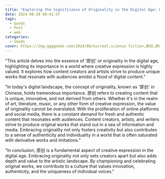 ```yaml
---
title: "Exploring the Significance of Originality in the Digital Age: Understanding 原创"
date: 2024-08-28 06:41:57
tags:
  - Goods
  - Post
  - web
categories:
  - Goods
cover: https://img.ggggoods.com/2024/08/Surreal,science fiction,原创,原创,technology,tech,diagrams,renderings,colors_20240830_00001_.png
---
```


"This article delves into the essence of '原创' or originality in the digital age, highlighting its importance in a world where creative expression is highly valued. It explores how content creators and artists strive to produce unique works that resonate with audiences amidst a flood of digital content."

"In today's digital landscape, the concept of originality, known as '原创' in Chinese, holds tremendous importance. 原创 refers to creating content that is unique, innovative, and not derived from others. Whether it's in the realm of art, literature, music, or any other form of creative expression, the value of originality cannot be overstated. With the proliferation of online platforms and social media, there is a constant demand for fresh and authentic content that resonates with audiences. Content creators, artists, and writers strive to produce original works that stand out in a sea of information and media. Embracing originality not only fosters creativity but also contributes to a sense of authenticity and individuality in a world that is often saturated with derivative works and imitations."

"In conclusion, 原创 is a fundamental aspect of creative expression in the digital age. Embracing originality not only sets creators apart but also adds depth and value to the artistic landscape. By championing and celebrating original works, we contribute to a culture that values innovation, authenticity, and the uniqueness of individual voices."
